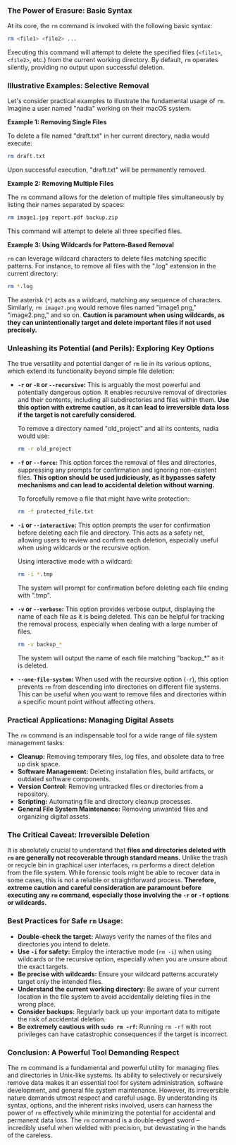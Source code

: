### The Power of Erasure: Basic Syntax

At its core, the `rm` command is invoked with the following basic syntax:

```bash
rm <file1> <file2> ...
```

Executing this command will attempt to delete the specified files (`<file1>`, `<file2>`, etc.) from the current working directory. By default, `rm` operates silently, providing no output upon successful deletion.

### Illustrative Examples: Selective Removal

Let's consider practical examples to illustrate the fundamental usage of `rm`. Imagine a user named "nadia" working on their macOS system.

**Example 1: Removing Single Files**

To delete a file named "draft.txt" in her current directory, nadia would execute:

```bash
rm draft.txt
```

Upon successful execution, "draft.txt" will be permanently removed.

**Example 2: Removing Multiple Files**

The `rm` command allows for the deletion of multiple files simultaneously by listing their names separated by spaces:

```bash
rm image1.jpg report.pdf backup.zip
```

This command will attempt to delete all three specified files.

**Example 3: Using Wildcards for Pattern-Based Removal**

`rm` can leverage wildcard characters to delete files matching specific patterns. For instance, to remove all files with the ".log" extension in the current directory:

```bash
rm *.log
```

The asterisk (`*`) acts as a wildcard, matching any sequence of characters. Similarly, `rm image?.png` would remove files named "image1.png," "image2.png," and so on. **Caution is paramount when using wildcards, as they can unintentionally target and delete important files if not used precisely.**

### Unleashing its Potential (and Perils): Exploring Key Options

The true versatility and potential danger of `rm` lie in its various options, which extend its functionality beyond simple file deletion:

- **`-r` or `-R` or `--recursive`:** This is arguably the most powerful and potentially dangerous option. It enables recursive removal of directories and their contents, including all subdirectories and files within them. **Use this option with extreme caution, as it can lead to irreversible data loss if the target is not carefully considered.**

  To remove a directory named "old_project" and all its contents, nadia would use:

  ```bash
  rm -r old_project
  ```

- **`-f` or `--force`:** This option forces the removal of files and directories, suppressing any prompts for confirmation and ignoring non-existent files. **This option should be used judiciously, as it bypasses safety mechanisms and can lead to accidental deletion without warning.**

  To forcefully remove a file that might have write protection:

  ```bash
  rm -f protected_file.txt
  ```

- **`-i` or `--interactive`:** This option prompts the user for confirmation before deleting each file and directory. This acts as a safety net, allowing users to review and confirm each deletion, especially useful when using wildcards or the recursive option.

  Using interactive mode with a wildcard:

  ```bash
  rm -i *.tmp
  ```

  The system will prompt for confirmation before deleting each file ending with ".tmp".

- **`-v` or `--verbose`:** This option provides verbose output, displaying the name of each file as it is being deleted. This can be helpful for tracking the removal process, especially when dealing with a large number of files.

  ```bash
  rm -v backup_*
  ```

  The system will output the name of each file matching "backup\_\*" as it is deleted.

- **`--one-file-system`:** When used with the recursive option (`-r`), this option prevents `rm` from descending into directories on different file systems. This can be useful when you want to remove files and directories within a specific mount point without affecting others.

### Practical Applications: Managing Digital Assets

The `rm` command is an indispensable tool for a wide range of file system management tasks:

- **Cleanup:** Removing temporary files, log files, and obsolete data to free up disk space.
- **Software Management:** Deleting installation files, build artifacts, or outdated software components.
- **Version Control:** Removing untracked files or directories from a repository.
- **Scripting:** Automating file and directory cleanup processes.
- **General File System Maintenance:** Removing unwanted files and organizing digital assets.

### The Critical Caveat: Irreversible Deletion

It is absolutely crucial to understand that **files and directories deleted with `rm` are generally not recoverable through standard means.** Unlike the trash or recycle bin in graphical user interfaces, `rm` performs a direct deletion from the file system. While forensic tools might be able to recover data in some cases, this is not a reliable or straightforward process. **Therefore, extreme caution and careful consideration are paramount before executing any `rm` command, especially those involving the `-r` or `-f` options or wildcards.**

### Best Practices for Safe `rm` Usage:

- **Double-check the target:** Always verify the names of the files and directories you intend to delete.
- **Use `-i` for safety:** Employ the interactive mode (`rm -i`) when using wildcards or the recursive option, especially when you are unsure about the exact targets.
- **Be precise with wildcards:** Ensure your wildcard patterns accurately target only the intended files.
- **Understand the current working directory:** Be aware of your current location in the file system to avoid accidentally deleting files in the wrong place.
- **Consider backups:** Regularly back up your important data to mitigate the risk of accidental deletion.
- **Be extremely cautious with `sudo rm -rf`:** Running `rm -rf` with root privileges can have catastrophic consequences if the target is incorrect.

### Conclusion: A Powerful Tool Demanding Respect

The `rm` command is a fundamental and powerful utility for managing files and directories in Unix-like systems. Its ability to selectively or recursively remove data makes it an essential tool for system administration, software development, and general file system maintenance. However, its irreversible nature demands utmost respect and careful usage. By understanding its syntax, options, and the inherent risks involved, users can harness the power of `rm` effectively while minimizing the potential for accidental and permanent data loss. The `rm` command is a double-edged sword – incredibly useful when wielded with precision, but devastating in the hands of the careless.
